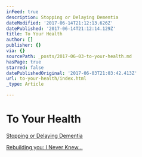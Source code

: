 ```yaml
---
inFeed: true
description: Stopping or Delaying Dementia
dateModified: '2017-06-14T21:12:13.626Z'
datePublished: '2017-06-14T21:12:14.129Z'
title: To Your Health
author: []
publisher: {}
via: {}
sourcePath: _posts/2017-06-03-to-your-health.md
hasPage: true
starred: false
datePublishedOriginal: '2017-06-03T21:03:42.413Z'
url: to-your-health/index.html
_type: Article

---
```

# To Your Health

[Stopping or Delaying Dementia][0]

[Rebuilding you: I Never Knew...][1]

[0]: http://itsamans.world/stop-or-delay-dementia
[1]: http://itsamans.world/i-never-knew